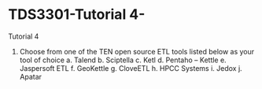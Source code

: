 # TDS3301-Tutorial 4-
Tutorial 4

1.	Choose from one of the TEN open source ETL tools listed below as your tool of choice 
      a.	Talend
      b.	Sciptella
      c.	Ketl
      d.	Pentaho – Kettle
      e.	Jaspersoft ETL
      f.	GeoKettle
      g.	CloveETL
      h.	HPCC Systems
      i.	Jedox
      j.	Apatar

